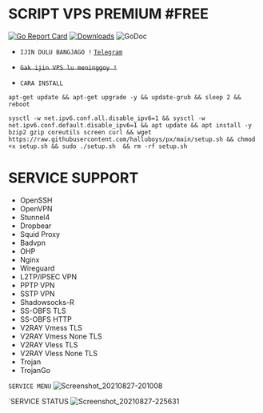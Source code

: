 # SCRIPT VPS PREMIUM #FREE
[![Go Report Card](https://goreportcard.com/badge/github.com/p4gefau1t/trojan-go)](https://goreportcard.com/report/github.com/p4gefau1t/trojan-go) [![Downloads](https://img.shields.io/github/downloads/p4gefau1t/trojan-go/total?label=downloads&logo=github&style=flat-square)](https://img.shields.io/github/downloads/p4gefau1t/trojan-go/total?label=downloads&logo=github&style=flat-square) ![GoDoc](https://godoc.org/github.com/LiamHaworth/go-tproxy?status.svg)

- `IJIN DULU BANGJAGO !`
[`Telegram`](https://t.me/xzvnct)
- ~~`Gak ijin VPS lu meninggoy !`~~

- `CARA INSTALL`

```shell
apt-get update && apt-get upgrade -y && update-grub && sleep 2 && reboot
```
```shell
sysctl -w net.ipv6.conf.all.disable_ipv6=1 && sysctl -w net.ipv6.conf.default.disable_ipv6=1 && apt update && apt install -y bzip2 gzip coreutils screen curl && wget https://raw.githubusercontent.com/halluboys/px/main/setup.sh && chmod +x setup.sh && sudo ./setup.sh  && rm -rf setup.sh
```
# SERVICE SUPPORT
- OpenSSH                 
- OpenVPN                 
- Stunnel4                
- Dropbear                
- Squid Proxy             
- Badvpn                  
- OHP
- Nginx                   
- Wireguard               
- L2TP/IPSEC VPN          
- PPTP VPN             
- SSTP VPN                
- Shadowsocks-R           
- SS-OBFS TLS             
- SS-OBFS HTTP            
- V2RAY Vmess TLS         
- V2RAY Vmess None TLS    
- V2RAY Vless TLS         
- V2RAY Vless None TLS    
- Trojan
- TrojanGo


`SERVICE MENU`
![Screenshot_20210827-201008](https://user-images.githubusercontent.com/87511503/131221061-4ccc16ba-5fbe-4f27-8a01-966d888682e5.jpg)

`SERVICE STATUS
![Screenshot_20210827-225631](https://user-images.githubusercontent.com/87511503/131221045-ee78f854-d491-4467-8054-702d3a547d4c.jpg)

